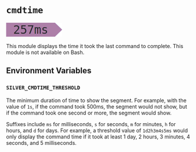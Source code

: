 # `cmdtime`

![cmdtime](assets/cmdtime.png)

This module displays the time it took the last command to complete.
This module is not available on Bash.

## Environment Variables

### `SILVER_CMDTIME_THRESHOLD`

The minimum duration of time to show the segment. For example, with the value of
`1s`, if the command took 500ms, the segment would not show, but if the command
took one second or more, the segment would show.

Suffixes include `ms` for milliseconds, `s` for seconds, `m` for minutes,
`h` for hours, and `d` for days. For example, a threshold value of `1d2h3m4s5ms`
would only display the command time if it took at least 1 day, 2 hours,
3 minutes, 4 seconds, and 5 milliseconds.
